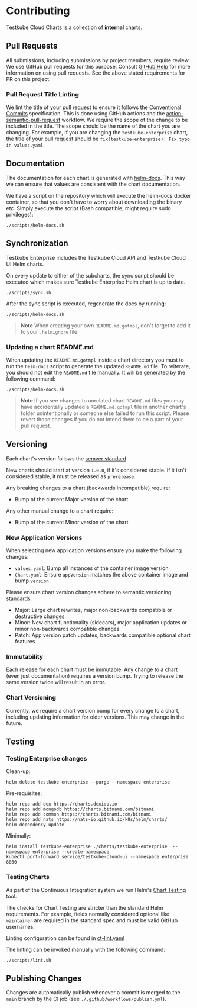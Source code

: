 # Contributing

Testkube Cloud Charts is a collection of **internal** charts.

## Pull Requests

All submissions, including submissions by project members, require review. We use GitHub pull requests for this purpose. Consult [GitHub Help](https://help.github.com/articles/about-pull-requests/) for more information on using pull requests. See the above stated requirements for PR on this project.

### Pull Request Title Linting

We lint the title of your pull request to ensure it follows the [Conventional Commits](https://www.conventionalcommits.org/en/v1.0.0/) specification.  This is done using GitHub actions and the [action-semantic-pull-request](.github/workflows/lint-pr.yml) workflow. We require the scope of the change to be included in the title.  The scope should be the name of the chart you are changing.  For example, if you are changing the `testkube-enterprise` chart, the title of your pull request should be `fix(testkube-enterprise): Fix typo in values.yaml`.

## Documentation

The documentation for each chart is generated with [helm-docs](https://github.com/norwoodj/helm-docs). This way we can ensure that values are consistent with the chart documentation.

We have a script on the repository which will execute the helm-docs docker container, so that you don't have to worry about downloading the binary etc. Simply execute the script (Bash compatible, might require sudo privileges):

```shell
./scripts/helm-docs.sh
```

## Synchronization

Testkube Enterprise includes the Testkube Cloud API and Testkube Cloud UI Helm charts.

On every update to either of the subcharts, the sync script should be executed which makes sure Testkube Enterprise Helm chart is up to date.

```shell
./scripts/sync.sh
```

After the sync script is executed, regenerate the docs by running:

```shell
./scripts/helm-docs.sh
```

> **Note**
> When creating your own `README.md.gotmpl`, don't forget to add it to your `.helmignore` file.

### Updating a chart README.md

When updating the `README.md.gotmpl` inside a chart directory you must to run the `helm-docs` script to generate the updated `README.md` file. To reiterate, you should not edit the `README.md` file manually.  It will be generated by the following command:

```shell
./scripts/helm-docs.sh
```

> **Note**
> If you see changes to unrelated chart `README.md` files you may have accidentally updated a `README.md.gotmpl` file in another chart's folder unintentionally or someone else failed to run this script.  Please revert those changes if you do not intend them to be a part of your pull request.

## Versioning

Each chart's version follows the [semver standard](https://semver.org/).

New charts should start at version `1.0.0`, if it's considered stable. If it isn't considered stable, it must be released as `prerelease`.

Any breaking changes to a chart (backwards incompatible) require:

* Bump of the current Major version of the chart

Any other manual change to a chart require:

* Bump of the current Minor version of the chart

### New Application Versions

When selecting new application versions ensure you make the following changes:

* `values.yaml`: Bump all instances of the container image version
* `Chart.yaml`: Ensure `appVersion` matches the above container image and bump `version`

Please ensure chart version changes adhere to semantic versioning standards:

* Major: Large chart rewrites, major non-backwards compatible or destructive changes
* Minor: New chart functionality (sidecars), major application updates or minor non-backwards compatible changes
* Patch: App version patch updates, backwards compatible optional chart features

### Immutability

Each release for each chart must be immutable. Any change to a chart (even just documentation) requires a version bump. Trying to release the same version twice will result in an error.

### Chart Versioning

Currently, we require a chart version bump for every change to a chart, including updating information for older versions. This may change in the future.

## Testing

### Testing Enterprise changes

Clean-up:

```shell
helm delete testkube-enterprise --purge --namespace enterprise
```

Pre-requisites:

```shell
helm repo add dex https://charts.dexidp.io
helm repo add mongodb https://charts.bitnami.com/bitnami
helm repo add common https://charts.bitnami.com/bitnami
helm repo add nats https://nats-io.github.io/k8s/helm/charts/
helm dependency update
```

Minimally:

```shell
helm install testkube-enterprise ./charts/testkube-enterprise  --namespace enterprise --create-namespace
kubectl port-forward service/testkube-cloud-ui --namespace enterprise 8080
```

### Testing Charts

As part of the Continuous Integration system we run Helm's [Chart Testing](https://github.com/helm/chart-testing) tool.

The checks for Chart Testing are stricter than the standard Helm requirements. For example, fields normally considered optional like `maintainer` are required in the standard spec and must be valid GitHub usernames.

Linting configuration can be found in [ct-lint.yaml](./.github/configs/ct-lint.yaml)

The linting can be invoked manually with the following command:

```shell
./scripts/lint.sh
```

## Publishing Changes

Changes are automatically publish whenever a commit is merged to the `main` branch by the CI job (see `./.github/workflows/publish.yml`).